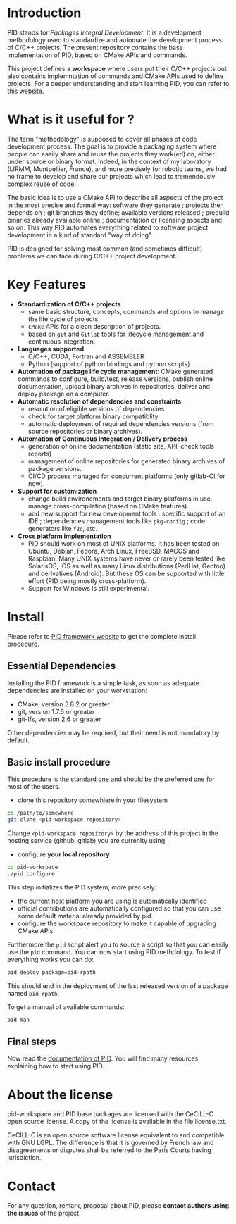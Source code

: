 # Introduction

PID stands for *Packages Integral Development*. It is a development methodology used to standardize and automate the development process of C/C++ projects. The present repository contains the base implementation of PID, based on CMake APIs and commands.

This project defines a **workspace** where users put their C/C++ projects but also contains implemntation of commands and CMake APIs used to define projects. For a deeper understanding and start learning PID, you can refer to [this website](http://pid.lirmm.net/pid-framework).

# What is it useful for ?

The term "methodology" is supposed to cover all phases of code development process. The goal is to provide a packaging system where people can easily share and reuse the projects they work(ed) on, either under source or binary format. Indeed, in the context of my laboratory (LIRMM, Montpellier, France), and more precisely for robotic teams, we had no frame to develop and share our projects which lead to tremendously complex reuse of code.

The basic idea is to use a CMake API to describe all aspects of the project in the most precise and formal way: software they generate ; projects then depends on ; git branches they define; available versions released ; prebuild binaries already available online ; documentation or licensing aspects and so on. This way PID automates everything related to software project development in a kind of standard "way of doing".

PID is designed for solving most common (and sometimes difficult) problems we can face during C/C++ project development.

# Key Features

+ **Standardization of C/C++ projects**
   - same basic structure, concepts, commands and options to manage the life cycle of projects.  
   - `CMake` APIs for a clean description of projects.
   - based on `git` and `Gitlab` tools for lifecycle management and continuous integration.
+ **Languages supported**
   - C/C++, CUDA, Fortran and ASSEMBLER
   - Python (support of python bindings and python scripts).
+ **Automation of package life cycle management**: CMake generated commands to configure, build/test, release versions, publish online documentation, upload binary archives in repositories, deliver and deploy package on a computer.
+ **Automatic resolution of dependencies and constraints**
  - resolution of eligible versions of dependencies
  - check for target platform binary compatiblity
  - automatic deployment of required dependencies versions (from source repositories or binary archives).
+ **Automation of Continuous Integration / Delivery process**
  - generation of online documentation (static site, API, check tools reports)
  - management of online repositories for generated binary archives of package versions.
  - CI/CD process managed for concurrent platforms (only gitlab-CI for now).
+ **Support for customization**
   - change build environements and target binary platforms in use, manage cross-compilation (based on CMake features).
   - add new support for new development tools : specific support of an IDE ; dependencies management tools like `pkg-config` ; code generators like `f2c`, etc.
+ **Cross platform implementation**
  - PID should work on most of UNIX platforms. It has been tested on Ubuntu, Debian, Fedora, Arch Linux, FreeBSD, MACOS and Raspbian. Many UNIX systems have never or rarely been tested like SolarisOS, iOS  as well as many Linux distributions (RedHat, Gentoo) and derivatives (Android). But these OS can be supported with little effort (PID being mostly cross-platform).
  - Support for Windows is still experimental.

# Install

Please refer to [PID framework website](http://pid.lirmm.net/pid-framework) to get the complete install procedure.

## Essential Dependencies  

Installing the PID framework is a simple task, as soon as adequate dependencies are installed on your workstation:

- CMake, version 3.8.2 or greater
- git, version 1.7.6 or greater
- git-lfs, version 2.6 or greater

Other dependencies may be required, but their need is not mandatory by default.

## Basic install procedure  

This procedure is the standard one and should be the preferred one for most of the users.

+ clone this repository somewhiere in your filesystem

```bash
cd /path/to/somewhere
git clone <pid-workspace repository>
```
Change `<pid-workspace repository>` by the address of this project in the hosting service (github, gitlab) you are currenlty using.

+ configure **your local repository**

```bash
cd pid-workspace
./pid configure
```

This step initializes the PID system, more precisely:
+ the current host platform you are using is automatically identified
+ official contributions are automatically configured so that you can use some default material already provided by pid.
+ configure the workspace repository to make it capable of upgrading CMake APIs.

Furthermore the `pid` script alert you to source a script so that you can easily use the `pid` command. You can now start using PID methdology. To test if everything works you can do:

```bash
pid deploy package=pid-rpath
```

This should end in the deployment of the last released version of a package named `pid-rpath`.

To get a manual of available commands:

```bash
pid man
```

## Final steps

Now read the [documentation of PID](http://pid.lirmm.net/pid-framework). You will find many resources explaining how to start using PID.

# About the license

pid-workspace and PID base packages are licensed with the CeCILL-C open source license. A copy of the license is available in the file license.txt.

CeCILL-C is an open source software license equivalent to and compatible with GNU LGPL. The difference is that it is governed by French law and disagreements or disputes shall be referred to the Paris Courts having jurisdiction.

# Contact

For any question, remark, proposal about PID, please **contact authors using the issues** of the project.
